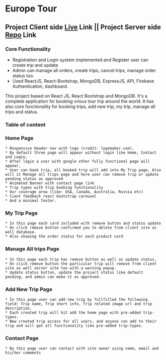 # Europe Tour

## Project Client side [Live](https://europe-tour-explore.web.app/) Link || Project Server side [Repo](https://github.com/afsar-uddin/europe-tour-server) Link

### Core Functionality
* Registration and Login system implemented and Register user can create trip and update
* Admin can manage all orders, create trips, cancel trips, manage order status too. 
* Used ReactJS, React-Bootstrap, MongoDB, ExpressJS, API,  Firebase Authentication, dashboard.

This project based on React JS, React Bootstrap and MongoDB. It's a complete application for booking vrious tour trip around the world. It has also core functionality for booking trips, add new trip, my trip, manage all trips and status. 

### Table of content
### Home Page
    * Responsive Header nav with logo (credit: logomaker.com),
    * By default three page will appear without login like Home, Contact and Login,
    * After login a user with google other fully functional page will appear, 
    * User can book trip, all booked trip will add into My Trip page, Also will it Manage all trips page and here user can remove trip or update pending status as approved
    * Animated Banner with contact page link
    * Trip types with trip booking functionality
    * Our coverage area (like: USA, Canada, Australia, Russia etc)
    * Cient feedback react bootstrap carousel
    * And a minimal footer.

### My Trip Page
    * In this page each card included with remove button and status update
    * On click remove button confirmed you to delete from client site as well database. 
    * Also showing the order status for each product card

### Manage All trips Page
    * In this page each trip has remove button as well as update status,
    * On click remove button the particular trip will remove from client site as well server site too with a warning popup. 
    * Update status button, update the project status like default pending, and admin can make it as approved.

### Add New Trip Page
    * In this page user can add new trip by fullfilled the following field: Trip name, Trip short info, Trip related image url and trip description. 
    * Each created trip will hit add the home page with pre-added trip-types. 
    * New created trip access for all users, and anyone can add to their trip and will get all functionality like pre-added trip-types. 

### Contact Page
    * By this page user can contact with site owner using name, email and his/her comments 

